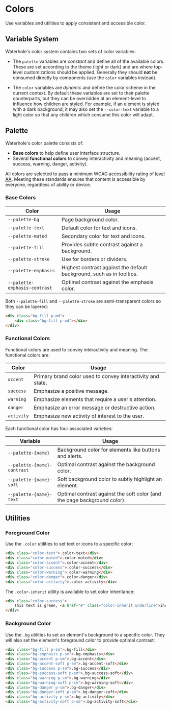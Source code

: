 # Colors

Use variables and utilities to apply consistent and accessible color.

## Variable System

Waterhole's color system contains two sets of color variables:

-   The `palette` variables are _constant_ and define all of the available colors. These are set according to the theme (light or dark) and are where top-level customizations should be applied. Generally they should **not** be consumed directly by components (use the `color` variables instead).

-   The `color` variables are _dynamic_ and define the color scheme in the current context. By default these variables are set to their palette counterparts, but they can be overridden at an element-level to influence how children are styled. For example, if an element is styled with a dark background, it may also set the `--color-text` variable to a light color so that any children which consume this color will adapt.

## Palette

Waterhole's color palette consists of:

-   **Base colors** to help define user interface structure.
-   Several **functional colors** to convey interactivity and meaning (accent, success, warning, danger, activity).

All colors are selected to pass a minimum WCAG accessibility rating of [level AA](https://www.w3.org/TR/UNDERSTANDING-WCAG20/visual-audio-contrast-contrast.html). Meeting these standards ensures that content is accessible by everyone, regardless of ability or device.

### Base Colors

| Color                                                                                                           | Usage                                                                 |
| --------------------------------------------------------------------------------------------------------------- | --------------------------------------------------------------------- |
| <span class="swatch" style="background: var(--palette-bg)"></span> `--palette-bg`                               | Page background color.                                                |
| <span class="swatch" style="background: var(--palette-text)"></span> `--palette-text`                           | Default color for text and icons.                                     |
| <span class="swatch" style="background: var(--palette-muted)"></span> `--palette-muted`                         | Secondary color for text and icons.                                   |
| <span class="swatch" style="background: var(--palette-fill)"></span> `--palette-fill`                           | Provides subtle contrast against a background.                        |
| <span class="swatch" style="background: var(--palette-stroke)"></span> `--palette-stroke`                       | Use for borders or dividers.                                          |
| <span class="swatch" style="background: var(--palette-emphasis)"></span> `--palette-emphasis`                   | Highest contrast against the default background, such as in tooltips. |
| <span class="swatch" style="background: var(--palette-emphasis-contrast)"></span> `--palette-emphasis-contrast` | Optimal contrast against the emphasis color.                          |

Both `--palette-fill` and `--palette-stroke` are semi-transparent colors so they can be layered:

```html render
<div class="bg-fill p-md">
    <div class="bg-fill p-md"></div>
</div>
```

### Functional Colors

Functional colors are used to convey interactivity and meaning. The functional colors are:

| Color                                               | Usage                                                       |
| --------------------------------------------------- | ----------------------------------------------------------- |
| <span class="swatch bg-accent"></span> `accent`     | Primary brand color used to convey interactivity and state. |
| <span class="swatch bg-success"></span> `success`   | Emphasize a positive message.                               |
| <span class="swatch bg-warning"></span> `warning`   | Emphasize elements that require a user's attention.         |
| <span class="swatch bg-danger"></span> `danger`     | Emphasize an error message or destructive action.           |
| <span class="swatch bg-activity"></span> `activity` | Emphasize new activity of interest to the user.             |

Each functional color has four associated varieties:

| Variable                                                                                                    | Usage                                                                    |
| ----------------------------------------------------------------------------------------------------------- | ------------------------------------------------------------------------ |
| <span class="swatch bg-accent"></span> `--palette-{name}`                                                   | Background color for elements like buttons and alerts.                   |
| <span class="swatch" style="background: var(--palette-accent-contrast)"></span> `--palette-{name}-contrast` | Optimal contrast against the background color.                           |
| <span class="swatch bg-accent-soft"></span> `--palette-{name}-soft`                                         | Soft background color to subtly highlight an element.                    |
| <span class="swatch" style="background: var(--palette-accent-text)"></span> `--palette-{name}-text`         | Optimal contrast against the soft color (and the page background color). |

## Utilities

### Foreground Color

Use the `.color` utilities to set text or icons to a specific color:

```html render
<div class="color-text">.color-text</div>
<div class="color-muted">.color-muted</div>
<div class="color-accent">.color-accent</div>
<div class="color-success">.color-success</div>
<div class="color-warning">.color-warning</div>
<div class="color-danger">.color-danger</div>
<div class="color-activity">.color-activity</div>
```

The `.color-inherit` utility is available to set color inheritance:

```html render
<div class="color-success">
    This text is green, <a href="#" class="color-inherit underline">including the link</a>
</div>
```

### Background Color

Use the `.bg` utilities to set an element's background to a specific color. They will also set the element's foreground color to provide optimal contrast:

```html render
<div class="bg-fill p-sm">.bg-fill</div>
<div class="bg-emphasis p-sm">.bg-emphasis</div>
<div class="bg-accent p-sm">.bg-accent</div>
<div class="bg-accent-soft p-sm">.bg-accent-soft</div>
<div class="bg-success p-sm">.bg-success</div>
<div class="bg-success-soft p-sm">.bg-success-soft</div>
<div class="bg-warning p-sm">.bg-warning</div>
<div class="bg-warning-soft p-sm">.bg-warning-soft</div>
<div class="bg-danger p-sm">.bg-danger</div>
<div class="bg-danger-soft p-sm">.bg-danger-soft</div>
<div class="bg-activity p-sm">.bg-activity</div>
<div class="bg-activity-soft p-sm">.bg-activity-soft</div>
```
